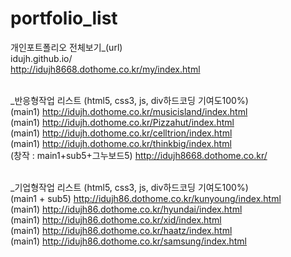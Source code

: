 # portfolio_list

개인포트폴리오 전체보기_(url)<br/>
idujh.github.io/<br/>
http://idujh8668.dothome.co.kr/my/index.html<br/><br/>

_반응형작업 리스트 (html5, css3, js, div하드코딩 기여도100%)<br/>
(main1) http://idujh.dothome.co.kr/musicisland/index.html<br/>
(main1) http://idujh.dothome.co.kr/Pizzahut/index.html<br/>
(main1) http://idujh.dothome.co.kr/celltrion/index.html<br/>
(main1) http://idujh.dothome.co.kr/thinkbig/index.html<br/>
(창작 : main1+sub5+그누보드5) http://idujh8668.dothome.co.kr/<br/><br/> 

_기업형작업 리스트 (html5, css3, js, div하드코딩 기여도100%)<br/>
(main1 + sub5) http://idujh86.dothome.co.kr/kunyoung/index.html<br/> 
(main1) http://idujh86.dothome.co.kr/hyundai/index.html<br/>
(main1) http://idujh86.dothome.co.kr/xid/index.html<br/>
(main1) http://idujh86.dothome.co.kr/haatz/index.html<br/>
(main1) http://idujh86.dothome.co.kr/samsung/index.html<br/>
